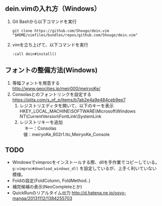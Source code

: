 ## dein.vimの入れ方（Windows）
1. Git Bashから以下コマンドを実行
   ```
   git clone https://github.com/Shougo/dein.vim "$HOME/vimfiles/bundles/repos/github.com/Shougo/dein.vim"
   ```
1. vimを立ち上げて、以下コマンドを実行
   ```
   :call dein#install()
   ```

## フォントの整備方法(Windows)
1. 等幅フォントを用意する  
   http://www.geocities.jp/meir000/meiryoKe/
1. Consolasとのフォントリンクを設定する  
   https://qiita.com/s_of_p/items/b7ab2e4a9e484ceb9ee7
   1. レジストリエディタを開いて、以下のキーを表示  
      HKEY_LOCAL_MACHINE\SOFTWARE\Microsoft\Windows NT\CurrentVersion\FontLink\SystemLink  
   1. レジストリキーを追加  
      キー：Consolas  
      値：meiryoKe_602r1.ttc,MeiryoKe_Console

## TODO
* Windowsでvimprocをインストールする際、dllを手作業でコピーしている。  
  `g:vimproc#download_windows_dll` を設定しているが、上手く利いていない模様。
* Foldの設定(FoldColumn, FoldMethod..)
* 補完候補の表示(NeoCompleteとか)
* QuickRunのリアルタイム出力
  http://d.hatena.ne.jp/osyo-manga/20131112/1384255703
